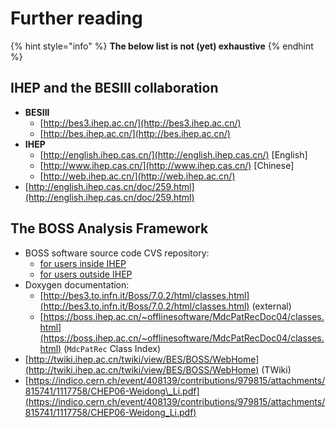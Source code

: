 # Further reading

{% hint style="info" %}
**The below list is not \(yet\) exhaustive**
{% endhint %}

## IHEP and the BESIII collaboration

* **BESIII**
  * [http://bes3.ihep.ac.cn/](http://bes3.ihep.ac.cn/)
  * [http://bes.ihep.ac.cn/](http://bes.ihep.ac.cn/)
* **IHEP**
  * [http://english.ihep.cas.cn/](http://english.ihep.cas.cn/) \[English\]
  * [http://www.ihep.cas.cn/](http://www.ihep.cas.cn/) \[Chinese\]
  * [http://web.ihep.ac.cn/](http://web.ihep.ac.cn/)
* [http://english.ihep.cas.cn/doc/259.html](http://english.ihep.cas.cn/doc/259.html)

## The BOSS Analysis Framework

* BOSS software source code CVS repository:
  * [for users inside IHEP](http://koala.ihep.ac.cn/cgi-bin/viewcvs.cgi/BossCvs/)
  * [for users outside IHEP](http://docbes3.ihep.ac.cn/viewvc/cgi-bin/viewvc.cgi/BESIII/BossCvs/)
* Doxygen documentation:
  * [http://bes3.to.infn.it/Boss/7.0.2/html/classes.html](http://bes3.to.infn.it/Boss/7.0.2/html/classes.html) \(external\)
  * [https://boss.ihep.ac.cn/~offlinesoftware/MdcPatRecDoc04/classes.html](https://boss.ihep.ac.cn/~offlinesoftware/MdcPatRecDoc04/classes.html) \(`MdcPatRec` Class Index\)
* [http://twiki.ihep.ac.cn/twiki/view/BES/BOSS/WebHome](http://twiki.ihep.ac.cn/twiki/view/BES/BOSS/WebHome) \(TWiki\)
* [https://indico.cern.ch/event/408139/contributions/979815/attachments/815741/1117758/CHEP06-Weidong\_Li.pdf](https://indico.cern.ch/event/408139/contributions/979815/attachments/815741/1117758/CHEP06-Weidong_Li.pdf)

